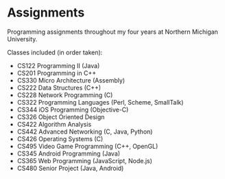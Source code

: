 Assignments
===========

Programming assignments throughout my four years at Northern Michigan University.

Classes included (in order taken):
* CS122 Programming II (Java)
* CS201 Programming in C++
* CS330 Micro Architecture (Assembly)
* CS222 Data Structures (C++)
* CS228 Network Programming (C)
* CS322 Programming Languages (Perl, Scheme, SmallTalk)
* CS344 iOS Programming (Objective-C)
* CS326 Object Oriented Design
* CS422 Algorithm Analysis
* CS442 Advanced Networking (C, Java, Python)
* CS426 Operating Systems (C)
* CS495 Video Game Programming (C++, OpenGL)
* CS345 Android Programming (Java)
* CS365 Web Programming (JavaScript, Node.js)
* CS480 Senior Project (Java, Android)

